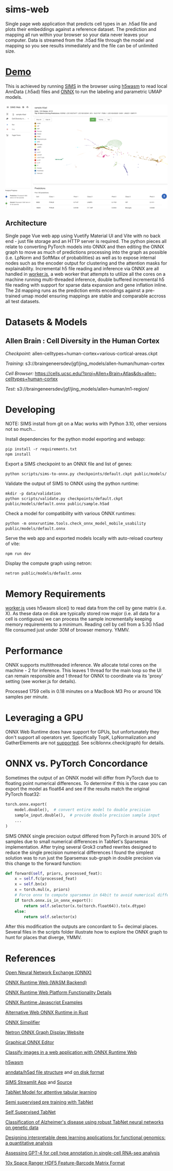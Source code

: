 # sims-web

Single page web application that predicts cell types in an
.h5ad file and plots their embeddings against a reference dataset. The prediction and
mapping all run within your browser so your data never leaves your computer. Data is streamed from the .h5ad file through the model and mapping so you see results immediately and the file can be of unlimited size.

# [Demo](https://cells-test.gi.ucsc.edu/sims)

This is achieved by running [SIMS](https://github.com/braingeneers/SIMS) in the browser using [h5wasm](https://github.com/usnistgov/h5wasm) to read local AnnData (.h5ad) files and [ONNX](https://onnxruntime.ai/) to run the labeling and parametric UMAP models.

![Alt text](screenshot.png?raw=true 'SIMS Web Screenshot')

## Architecture

Single page Vue web app using Vuetify Material UI and Vite with no back end - just file storage and an HTTP server is required. The python pieces all relate to converting PyTorch models into ONNX and then editing the ONNX graph to move as much of predictions processing into the graph as possible (i.e. LpNorm and SoftMax of probabilities) as well as to expose internal nodes such as the encoder output for clustering and the attention masks for explainability. Incremental h5 file reading and inference via ONNX are all handled in [worker.js](worker.js), a web worker that attempts to utilize all the cores on a machine running multi-threaded inference, double buffered incremental h5 file reading with support for sparse data expansion and gene inflation inline. The 2d mapping runs as the prediction emits encodings against a pre-trained umap model ensuring mappings are stable and comparable accross all test datasets.

# Datasets & Models

## Allen Brain : Cell Diversity in the Human Cortex

_Checkpoint:_ allen-celltypes+human-cortex+various-cortical-areas.ckpt

_Training:_
s3://braingeneersdev/jgf/jing_models/allen-human/human-cortex

_Cell Browser:_ https://cells.ucsc.edu/?proj=Allen+Brain+Atlas&ds=allen-celltypes+human-cortex

_Test:_
s3://braingeneersdev/jgf/jing_models/allen-human/m1-region/

# Developing

NOTE: SIMS install from git on a Mac works with Python 3.10, other versions not so much...

Install dependencies for the python model exporting and webapp:

```
pip install -r requirements.txt
npm install
```

Export a SIMS checkpoint to an ONNX file and list of genes:

```
python scripts/sims-to-onnx.py checkpoints/default.ckpt public/models/
```

Validate the output of SIMS to ONNX using the python runtime:

```
mkdir -p data/validation
python scripts/validate.py checkpoints/default.ckpt public/models/default.onnx public/sample.h5ad
```

Check a model for compatibility with various ONNX runtimes:

```
python -m onnxruntime.tools.check_onnx_model_mobile_usability public/models/default.onnx
```

Serve the web app and exported models locally with auto-reload courtesy of vite:

```
npm run dev
```

Display the compute graph using netron:

```
netron public/models/default.onnx
```

# Memory Requirements

[worker.js](worker.js) uses h5wasm slice() to read data from the cell by gene matrix (i.e. X). As these data on disk are typically stored row major (i.e. all data for a cell is contiguous) we can process the sample incrementally keeping memory requirements to a minimum. Reading cell by cell from a 5.3G h5ad file consumed just under 30M of browser memory. YMMV.

# Performance

ONNX supports multithreaded inference. We allocate total cores on the machine - 2 for inference. This leaves 1 thread for the main loop so the UI can remain responsible and 1 thread for ONNX to coordinate via its 'proxy' setting (see worker.js for details).

Processed 1759 cells in 0.18 minutes on a MacBook M3 Pro or around 10k samples per minute.

# Leveraging a GPU

ONNX Web Runtime does have support for GPUs, but unfortunately they don't support all operators yet. Specifically TopK, LpNormalization and GatherElements are not [supported](https://github.com/microsoft/onnxruntime/blob/main/js/web/docs/webgpu-operators.md). See sclblonnx.check(graph) for details.

# ONNX vs. PyTorch Concordance

Sometimes the output of an ONNX model will differ from PyTorch due to floating point numerical differences. To determine if this is the case you can export the model as float64 and see if the results match the original PyTorch float32:

```python
torch.onnx.export(
    model.double(),  # convert entire model to double precision
    sample_input.double(),  # provide double precision sample input
    ...
)
```

SIMS ONNX single precision output differed from PyTorch in around 30% of samples due to small numerical differences in TabNet's Sparsemax implementation. After trying several Grok3 crafted rewrites designed to reduce the single precision numerical differences I found the simplest solution was to run just the Sparsemax sub-graph in double precision via this change to the forward function:

```python
def forward(self, priors, processed_feat):
    x = self.fc(processed_feat)
    x = self.bn(x)
    x = torch.mul(x, priors)
    # Force onnx to compute sparsemax in 64bit to avoid numerical differences
    if torch.onnx.is_in_onnx_export():
        return self.selector(x.to(torch.float64)).to(x.dtype)
    else:
        return self.selector(x)
```

After this modification the outputs are concordant to 5+ decimal places. Several files in the scripts folder illustrate how to explore the ONNX graph to hunt for places that diverge, YMMV.

# References

[Open Neural Network Exchange (ONNX)](https://onnx.ai/)

[ONNX Runtime Web (WASM Backend)](https://onnxruntime.ai/docs/get-started/with-javascript/web.html)

[ONNX Runtime Web Platform Functionality Details](https://www.npmjs.com/package/onnxruntime-web)

[ONNX Runtime Javascript Examples](https://github.com/microsoft/onnxruntime-inference-examples/tree/main/js)

[Alternative Web ONNX Runtime in Rust](https://github.com/webonnx/wonnx)

[ONNX Simplifier](https://github.com/daquexian/onnx-simplifier)

[Netron ONNX Graph Display Website](https://netron.app/)

[Graphical ONNX Editor](https://github.com/ZhangGe6/onnx-modifier)

[Classify images in a web application with ONNX Runtime Web](https://onnxruntime.ai/docs/tutorials/web/classify-images-nextjs-github-template.html)

[h5wasm](https://github.com/usnistgov/h5wasm)

[anndata/h5ad file structure](https://anndata.readthedocs.io/en/latest/tutorials/notebooks/getting-started.html) and [on disk format](https://anndata.readthedocs.io/en/latest/fileformat-prose.html)

[SIMS Streamlit App](https://sc-sims-app.streamlit.app/) and [Source](https://github.com/jesusgf1/sims_app/blob/main/streamlit_app.py)

[TabNet Model for attentive tabular learning](https://youtu.be/g1gMB3v5kzk?si=_7Wx-2giEPea68y8)

[Semi supervised pre training with TabNet](https://www.kaggle.com/code/sisharaneranjana/semi-supervised-pre-training-with-tabnet)

[Self Supervised TabNet](https://www.kaggle.com/code/optimo/selfsupervisedtabnet)

[Classification of Alzheimer's disease using robust TabNet neural networks on genetic data](https://www.aimspress.com/article/doi/10.3934/mbe.2023366)

[Designing interpretable deep learning applications for functional genomics: a quantitative analysis ](https://academic.oup.com/bib/article/25/5/bbae449/7759907)

[Assessing GPT-4 for cell type annotation in single-cell RNA-seq analysis](https://www.biorxiv.org/content/10.1101/2023.04.16.537094v2)

[10x Space Ranger HDF5 Feature-Barcode Matrix Format](https://www.10xgenomics.com/support/software/space-ranger/latest/advanced/hdf5-feature-barcode-matrix-format)
